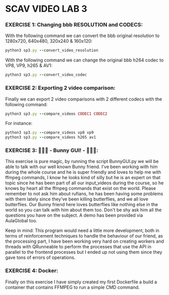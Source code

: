 # SCAV VIDEO LAB 3
### EXERCISE 1: Changing bbb RESOLUTION and CODECS:
With the following command we can convert the bbb original resolution to 1280x720, 640x480, 320x240 & 160x120:
```ruby
python3 sp3.py --convert_video_resolution
```
With the following command we can change the original bbb h264 codec to VP8, VP9, h265 & AV1:
```ruby
python3 sp3.py --convert_video_codec
```

### EXERCISE 2: Exporting 2 video comparison:
Finally we can export 2 video comparisons with 2 different codecs with the following command:
```ruby
python3 sp3.py --compare_videos CODEC1 CODEC2
```
For instance:
```ruby
python3 sp3.py --compare_videos vp8 vp9
python3 sp3.py --compare_videos h265 av1 
```


### EXERCISE 3: 🐰💕🦋 - Bunny GUI! - 🐰💕🦋:
This exercise is pure magic, by running the script BunnyGUI.py we will be able to talk with our well known Bunny friend. I've been working with him during the whole course and he is super friendly and loves to help me with ffmpeg commands, I know he looks kind of silly but he is an expert on that topic since he has been part of all our input_videos during the course, so he knows by heart all the ffmpeg commands that exist on the world. Please remember to not ask him about rufians, he has been having some problems with them lately since they've been killing butterflies, and we all love butterflies. Our Bunny friend here loves butterflies like nothing else in the world so you can talk with him about them too. Don't be shy ask him all the questions you have on the subject.
A demo has been provided via AulaGlobal too.

Keep in mind: This program would need a little more development, both in terms of reinforcement techniques to handle the behaviour of our friend, as the processing part, I have been working very hard on creating workers and threads with QRunneable to perform the processes that use the API in parallel to the frontend processes but I ended up not using them since they gave tons of errors of operations.

### EXERCISE 4: Docker:
Finally on this exercise I have simply created my first Dockerfile a build a container that contains FFMPEG to run a simple CMD command.


